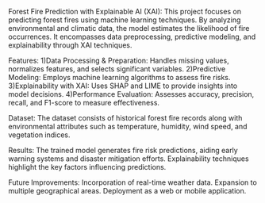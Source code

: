 Forest Fire Prediction with Explainable AI (XAI):
This project focuses on predicting forest fires using machine learning techniques. By analyzing environmental and climatic data, the model estimates the likelihood of fire occurrences. It encompasses data preprocessing, predictive modeling, and explainability through XAI techniques.

Features:
1)Data Processing & Preparation: Handles missing values, normalizes features, and selects significant variables.
2)Predictive Modeling: Employs machine learning algorithms to assess fire risks.
3)Explainability with XAI: Uses SHAP and LIME to provide insights into model decisions.
4)Performance Evaluation: Assesses accuracy, precision, recall, and F1-score to measure effectiveness.

Dataset:
The dataset consists of historical forest fire records along with environmental attributes such as temperature, humidity, wind speed, and vegetation indices.

Results:
The trained model generates fire risk predictions, aiding early warning systems and disaster mitigation efforts. Explainability techniques highlight the key factors influencing predictions.

Future Improvements:
Incorporation of real-time weather data.
Expansion to multiple geographical areas.
Deployment as a web or mobile application.
